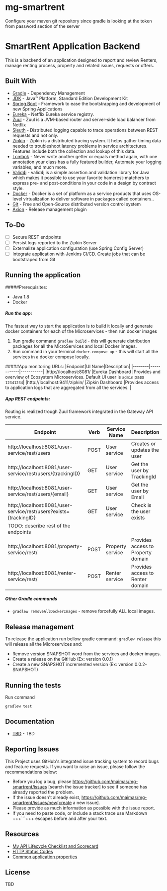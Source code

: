 # mg-smartrent

Configure your maven git repository since gradle is looking at the token 
from password section of the server

# SmartRent Application Backend
 This is a backend of an application designed to report and review Renters, manage renting process, property and related issues, requests or offers. 

## Built With

* 	[Gradle](https://gradle.com/) - Dependency Management
* 	[JDK](http://www.oracle.com/technetwork/java/javase/downloads/jdk8-downloads-2133151.html) - Java™ Platform, Standard Edition Development Kit 
* 	[Spring Boot](https://spring.io/projects/spring-boot) - Framework to ease the bootstrapping and development of new Spring Applications
* 	[Eureka](https://spring.io/guides/gs/service-registration-and-discovery/) - Netflix Eureka service registry.
* 	[Zuul](https://cloud.spring.io/spring-cloud-netflix/multi/multi__router_and_filter_zuul.html) - Zuul is a JVM-based router and server-side load balancer from Netflix
* 	[Sleuth](https://www.baeldung.com/spring-cloud-sleuth-single-application) - Distributed logging capable to trace operations between REST requests and not only.
* 	[Zipkin](https://zipkin.io/) - Zipkin is a distributed tracing system. It helps gather timing data needed to troubleshoot latency problems in service architectures. Features include both the collection and lookup of this data.
* 	[Lombok](https://projectlombok.org/) - Never write another getter or equals method again, with one annotation your class has a fully featured builder, Automate your logging variables, and much more.
* 	[Valid4j](http://www.valid4j.org/) - valid4j is a simple assertion and validation library for Java which makes it possible to use your favorite hamcrest-matchers to express pre- and post-conditions in your code in a design by contract style.
* 	[Docker](https://www.docker.com/) - Docker is a set of platform as a service products that uses OS-level virtualization to deliver software in packages called containers..
* 	[Git](https://git-scm.com/) - Free and Open-Source distributed version control system 
* 	[Axion](https://axion-release-plugin.readthedocs.io/en/latest/configuration/basic_usage/) - Release management plugin 

## To-Do
- [ ] Secure REST endpoints
- [ ] Persist logs reported to the Zipkin Server
- [ ] Externalize application configuration (use Spring Config Server)
- [ ] Integrate application with Jenkins CI/CD. Create jobs that can be bootstraped from Git

## Running the application
#####Prerequisites:
- Java 1.8
- Docker

##### Run the app:
The fastest way to start the application is to build it locally and generate docker containers for each of the Microservices - then run docker images 
1. Run gradle command ``gradlew build`` - this will generate distribution packages for all the MicroServices and local Docker images.
2. Run command in your terminal ``docker-compose up`` - this will start all the services in a docker compose locally.

#####App monitoring URLs:
|Endpoint|UI Name|Description|
|--------|------------|-----------|
|http://localhost:8081/ |Eureka Dashboard |Provides and overview of Ecosystem Microservices. Default UI user is `admin` pass `12341234`|
|http://localhost:9411/zipkin/ |Zipkin Dashboard |Provides access to application logs that are aggregated from all the services. |

##### App REST endpoints:
Routing is realized trough Zuul framework integrated in the Gateway API service.

|Endpoint|Verb     |Service Name|Description|
|--------|---------|------------|-----------|
|http://localhost:8081/user-service/rest/users |POST|User service |Creates or updates the user|
|http://localhost:8081/user-service/rest/users/{trackingID}|GET|User service |Get the user by TrackingId|
|http://localhost:8081/user-service/rest/users/{email}|GET|User service |Get the user by Email|
|http://localhost:8081/user-service/rest/users?exists={trackingID}|GET|User service |Check is the user exists|
|TODO: describe rest of the endpoints|||
|http://localhost:8081/property-service/rest/<endpoint>|POST|Property service |Provides access to Property domain|
|http://localhost:8081/renter-service/rest/<endpoint> |POST|Renter service |Provides access to Renter domain|

##### Other Gradle commands
- ``gradlew removeAllDockerImages`` - remove forcefully ALL local images.  

## Release management
To release the application run bellow gradle command: 
``gradlew release`` this will release all the Microservices and:
 * Remove version SNAPSHOT word from the services and docker images.
 * Create a release on the GitHub (Ex: version 0.0.1)
 * Create a new SNAPSHOT incremented version (Ex: version 0.0.2-SNAPSHOT)
 

## Running the tests
Run command 
```
gradlew test
``` 
 


## Documentation

* [TBD](https://documenter.getpostman.com/view/2449187/RWTiwzb2) - TBD


## Reporting Issues

This Project uses GitHub's integrated issue tracking system to record bugs and feature requests. If you want to raise an issue, please follow the recommendations below:

* Before you log a bug, please https://github.com/maimas/mg-smartrent/issues [search the issue tracker]
  to see if someone has already reported the problem.
* If the issue doesn't already exist, https://github.com/maimas/mg-smartrent/issues/new[create a new issue]. 
* Please provide as much information as possible with the issue report.
* If you need to paste code, or include a stack trace use Markdown +++```+++ escapes before and after your text. 
  
## Resources

* [My API Lifecycle Checklist and Scorecard](https://dzone.com/articles/my-api-lifecycle-checklist-and-scorecard)
* [HTTP Status Codes](https://www.restapitutorial.com/httpstatuscodes.html)
* [Common application properties](https://docs.spring.io/spring-boot/docs/current/reference/html/common-application-properties.html)


## License
TBD
<!--[![FOSSA Status](https://app.fossa.io/api/projects/git%2Bgithub.com%2FSpring-Boot-Framework%2FSpring-Boot-Application-Template.svg?type=large)](https://app.fossa.io/projects/git%2Bgithub.com%2FSpring-Boot-Framework%2FSpring-Boot-Application-Template?ref=badge_large)-->
